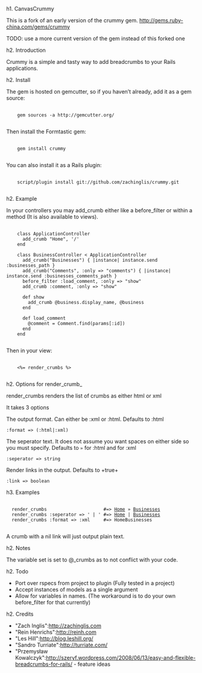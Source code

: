 h1. CanvasCrummy

This is a fork of an early version of the crummy gem.
http://gems.ruby-china.com/gems/crummy

TODO: use a more current version of the gem instead of this forked one

h2. Introduction

Crummy is a simple and tasty way to add breadcrumbs to your Rails applications.

h2. Install

The gem is hosted on gemcutter, so if you haven’t already, add it as a gem source:

<pre>
  <code>
    gem sources -a http://gemcutter.org/
  </code>
</pre>

Then install the Formtastic gem:

<pre>
  <code>
    gem install crummy
  </code>
</pre>

You can also install it as a Rails plugin:

<pre>
  <code>
    script/plugin install git://github.com/zachinglis/crummy.git
  </code>
</pre>

h2. Example

In your controllers you may add_crumb either like a before_filter or within a method (It is also available to views).

<pre>
  <code>
    class ApplicationController
      add_crumb "Home", '/'
    end
    
    class BusinessController < ApplicationController
      add_crumb("Businesses") { |instance| instance.send :businesses_path }
      add_crumb("Comments", :only => "comments") { |instance| instance.send :businesses_comments_path }
      before_filter :load_comment, :only => "show"
      add_crumb :comment, :only => "show"
  
      def show
        add_crumb @business.display_name, @business
      end
      
      def load_comment
        @comment = Comment.find(params[:id])
      end
    end
  </code>
</pre>

Then in your view:

<pre>
  <code>
    <%= render_crumbs %>
  </code>
</pre>

h2. Options for render_crumb_

render_crumbs renders the list of crumbs as either html or xml

It takes 3 options

The output format. Can either be :xml or :html. Defaults to :html

<code>:format => (:html|:xml)</code>

The seperator text. It does not assume you want spaces on either side so you must specify. Defaults to <code>&raquo;</code> for :html and <code><crumb></code> for :xml

<code>:seperator => string</code>

Render links in the output. Defaults to +true+

<code>:link => boolean</code>        

h3. Examples

<pre>
 <code>
  render_crumbs                     #=> <a href="/">Home</a> &raquo; <a href="/businesses">Businesses</a>
  render_crumbs :seperator => ' | ' #=> <a href="/">Home</a> | <a href="/businesses">Businesses</a>
  render_crumbs :format => :xml     #=> <crumb href="/">Home</crumb><crumb href="/businesses">Businesses</crumb>
 </code>
</pre>
A crumb with a nil link will just output plain text.

h2. Notes

The variable set is set to @_crumbs as to not conflict with your code.

h2. Todo

* Port over rspecs from project to plugin (Fully tested in a project)
* Accept instances of models as a single argument
* Allow for variables in names. (The workaround is to do your own before_filter for that currently)

h2. Credits

* "Zach Inglis":http://zachinglis.com
* "Rein Henrichs":http://reinh.com
* "Les Hill":http://blog.leshill.org/
* "Sandro Turriate":http://turriate.com/
* "Przemysław Kowalczyk":http://szeryf.wordpress.com/2008/06/13/easy-and-flexible-breadcrumbs-for-rails/ - feature ideas
